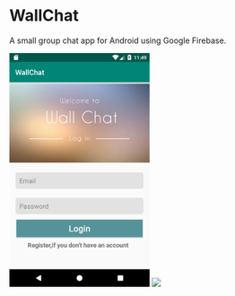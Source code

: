 <h1>WallChat</h1>
<p> A small group chat app for Android using Google Firebase.</p>
<img src="Screenshot.png" width="250px">
<img src="Screenshot2.png" width="250px">


